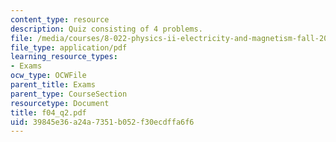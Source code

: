 ```yaml
---
content_type: resource
description: Quiz consisting of 4 problems.
file: /media/courses/8-022-physics-ii-electricity-and-magnetism-fall-2004/39845e36a24a7351b052f30ecdffa6f6_f04_q2.pdf
file_type: application/pdf
learning_resource_types:
- Exams
ocw_type: OCWFile
parent_title: Exams
parent_type: CourseSection
resourcetype: Document
title: f04_q2.pdf
uid: 39845e36-a24a-7351-b052-f30ecdffa6f6
---
```

